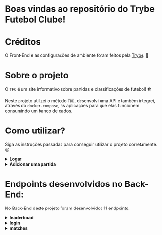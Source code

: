 # Boas vindas ao repositório do Trybe Futebol Clube!

# Créditos
O Front-End e as configurações de ambiente foram feitos pela [Trybe](https://www.betrybe.com/). 🚀

# Sobre o projeto

O `TFC` é um site informativo sobre partidas e classificações de futebol! ⚽️

Neste projeto utilizei o método `TDD`, desenvolvi uma API e também integrei, através do `docker-compose`, as aplicações para que elas funcionem consumindo um banco de dados.

# Como utilizar?

Siga as instruções passadas para conseguir utilizar o projeto corretamente. 😉

<details>
  <summary><strong>Logar</strong></summary><br/>

**Para logar será preciso:**

- Um `E-Mail válido`;
- Uma senha com `mais de 6 caracteres`.
</details>

<details>
  <summary><strong>Adicionar uma partida</strong></summary><br/>

**Para adicionar uma partida será preciso:**

- Ter um token `(A pessoa deve estar logada para fazer alterações)`.
</details>

# Endpoints desenvolvidos no Back-End:

No Back-End deste projeto foram desenvolvidos 11 endpoints.

<details>
  <summary><strong>leaderboad</strong></summary><br/>

Para leaderboad foram desenvolvidos 3 endpoints.

**"/leaderboard:**
- O endpoint é do tipo `GET`;
- Retorna um status `200 - Ok` com Retorna todos os times.

**"/leaderboard/away:**
- O endpoint é do tipo `GET`;
- Retorna um status `200 - Ok` com todos os times visitantes.

**"/leaderboard/home:**
- O endpoint é do tipo `GET`;
- Retorna um status `200 - Ok` com todos os times da casa.
</details>

<details>
  <summary><strong>login</strong></summary><br/>

Para login foram desenvolvididos 2 endpoints.

**/login/validate:**
- O endpoint é do tipo `GET`;
- Recebe um header com parâmetro authorization, onde fica armazenado o token gerado no login;
- Retorna um status `200 - Ok` com uma string contendo a role do usuário.

**"/login:**
- O endpoint é do tipo `POST`;
- O body recebe um objeto com as chaves `email` e `password`;
- Se o body estiver correto irá retornar um status `200 - Ok` com os dados do usuário;
- Se o body estiver com E-Mail ou senha inválidos irá retornar um status `401 - Unauthorized` com uma mensagem;
- Se o body estiver sem o campo E-Mail ou senha irá retornar um status `400 - Bad Request` com uma mensagem;

</details>

<details>
  <summary><strong>matches</strong></summary>

Para matches foram desenvolvididos 4 endpoints.

**/login/validate:**
- O endpoint é do tipo `GET`;
- Recebe um header com parâmetro authorization, onde fica armazenado o token gerado no login;
- Retorna um status `200 - Ok` com uma string contendo a role do usuário.

**"/login:**
- O endpoint é do tipo `POST`;
- O body recebe um objeto com as chaves `email` e `password`;
- Se o body estiver correto irá retornar um status `200 - Ok` com os dados do usuário;
- Se o body estiver com E-Mail ou senha inválidos irá retornar um status `401 - Unauthorized` com uma mensagem;
- Se o body estiver sem o campo E-Mail ou senha irá retornar um status `400 - Bad Request` com uma mensagem;

</details>

<!-- Olá, Tryber!

Esse é apenas um arquivo inicial para o README do seu projeto.

É essencial que você preencha esse documento por conta própria, ok?

Não deixe de usar nossas dicas de escrita de README de projetos, e deixe sua criatividade brilhar!

⚠️ IMPORTANTE: você precisa deixar nítido:
- quais arquivos/pastas foram desenvolvidos por você; 
- quais arquivos/pastas foram desenvolvidos por outra pessoa estudante;
- quais arquivos/pastas foram desenvolvidos pela Trybe.

-->
